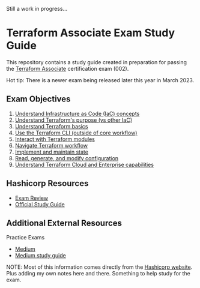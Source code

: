 Still a work in progress...

# Terraform Associate Exam Study Guide

This repository contains a study guide created in preparation for passing the [Terraform Associate](https://www.hashicorp.com/certification/terraform-associate) certification exam (002). <p>
Hot tip: There is a newer exam being released later this year in March 2023. 

## Exam Objectives

  1. [Understand Infrastructure as Code (IaC) concepts](/Objective%201%20&%202/iac.md)
  2. [Understand Terraform's purpose (vs other IaC)](/Objective%201%20&%202/iac.md)
  3. [Understand Terraform basics](/Objective%203/terraform-basics.md)
  4. [Use the Terraform CLI (outside of core workflow)](/Objective%204/terraform-cli.md)
  5. [Interact with Terraform modules](/Objective%205/modules.md)
  6. [Navigate Terraform workflow](/Objective%206/workflow.md)
  7. [Implement and maintain state](/Objective%207/manage-state.md)
  8. [Read, generate, and modify configuration](/Objective%208/hcl-features.md)
  9. [Understand Terraform Cloud and Enterprise capabilities](/Objective%209/cloud-and-enterprise.md)

## Hashicorp Resources
- [Exam Review](https://developer.hashicorp.com/terraform/tutorials/certification/associate-review)
- [Official Study Guide](https://developer.hashicorp.com/terraform/tutorials/certification/associate-study)
  
## Additional External Resources
Practice Exams 
- [Medium](https://medium.com/bb-tutorials-and-thoughts/250-practice-questions-for-terraform-associate-certification-7a3ccebe6a1a)
- [Medium study guide](https://rafaelmedeiros94.medium.com/study-guide-terraform-associate-certification-a77e57867dd3)

 NOTE: Most of this information comes directly from the [Hashicorp website](https://learn.hashicorp.com/terraform/certification/terraform-associate-study-guide). Plus adding my own notes here and there. Something to help study for the exam.
